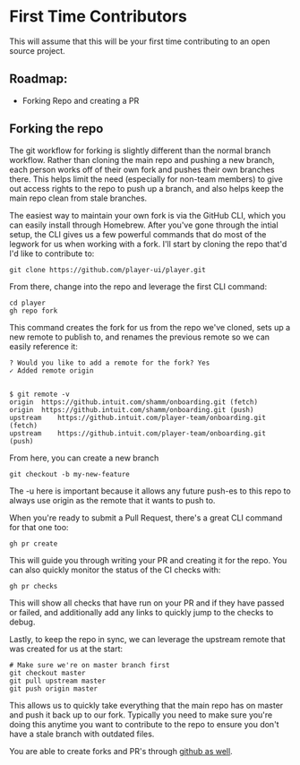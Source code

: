 # First Time Contributors
This will assume that this will be your first time contributing to an open source project.

## Roadmap: 

- Forking Repo and creating a PR

## Forking the repo
The git workflow for forking is slightly different than the normal branch workflow. Rather than cloning the main repo and pushing a new branch, each person works off of their own fork and pushes their own branches there. This helps limit the need (especially for non-team members) to give out access rights to the repo to push up a branch, and also helps keep the main repo clean from stale branches.

The easiest way to maintain your own fork is via the GitHub CLI, which you can easily install through Homebrew. After you've gone through the intial setup, the CLI gives us a few powerful commands that do most of the legwork for us when working with a fork. I'll start by cloning the repo that'd I'd like to contribute to:

```
git clone https://github.com/player-ui/player.git
``````

From there, change into the repo and leverage the first CLI command:

```
cd player
gh repo fork
```

This command creates the fork for us from the repo we've cloned, sets up a new remote to publish to, and renames the previous remote so we can easily reference it:


```
? Would you like to add a remote for the fork? Yes
✓ Added remote origin


$ git remote -v
origin  https://github.intuit.com/shamm/onboarding.git (fetch)
origin  https://github.intuit.com/shamm/onboarding.git (push)
upstream    https://github.intuit.com/player-team/onboarding.git (fetch)
upstream    https://github.intuit.com/player-team/onboarding.git (push)
```

From here, you can create a new branch

```
git checkout -b my-new-feature
```

The -u here is important because it allows any future push-es to this repo to always use origin as the remote that it wants to push to.

When you're ready to submit a Pull Request, there's a great CLI command for that one too:

```
gh pr create
```
This will guide you through writing your PR and creating it for the repo. You can also quickly monitor the status of the CI checks with:

```
gh pr checks
```
This will show all checks that have run on your PR and if they have passed or failed, and additionally add any links to quickly jump to the checks to debug.

Lastly, to keep the repo in sync, we can leverage the upstream remote that was created for us at the start:

```
# Make sure we're on master branch first
git checkout master
git pull upstream master
git push origin master
``````

This allows us to quickly take everything that the main repo has on master and push it back up to our fork. Typically you need to make sure you're doing this anytime you want to contribute to the repo to ensure you don't have a stale branch with outdated files.

You are able to create forks and PR's through [github as well](https://github.com/player-ui/player).



